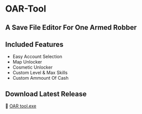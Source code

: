 # OAR-Tool

## A Save File Editor For One Armed Robber

## Included Features
- Easy Account Selection
- Map Unlocker
- Cosmetic Unlocker
- Custom Level & Max Skills
- Custom Ammount Of Cash

## Download Latest Release
🔗 [OAR tool.exe](https://github.com/FireNinja7365/OAR-Tool/releases/latest/download/OAR.tool.exe)
